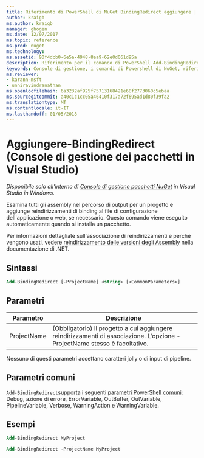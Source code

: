 ```yaml
---
title: Riferimento di PowerShell di NuGet BindingRedirect aggiungere | Documenti Microsoft
author: kraigb
ms.author: kraigb
manager: ghogen
ms.date: 12/07/2017
ms.topic: reference
ms.prod: nuget
ms.technology: 
ms.assetid: 90f4dcb0-6e5a-4948-8ea9-62e0d061d95a
description: Riferimento per il comando di PowerShell Add-BindingRedirect nella Console di gestione pacchetti NuGet in Visual Studio.
keywords: Console di gestione, i comandi di Powershell di NuGet, riferimento di Powershell di NuGet, Aggiungi BindingRedirect del pacchetto NuGet
ms.reviewer:
- karann-msft
- unniravindranathan
ms.openlocfilehash: 6a3232af925f75713168421e68f2773060c5ebaa
ms.sourcegitcommit: a40c1c1cc05a46410f317a72f695ad1d80f39fa2
ms.translationtype: MT
ms.contentlocale: it-IT
ms.lasthandoff: 01/05/2018
---
```

# <a name="add-bindingredirect-package-manager-console-in-visual-studio"></a>Aggiungere-BindingRedirect (Console di gestione dei pacchetti in Visual Studio)

*Disponibile solo all'interno di [Console di gestione pacchetti NuGet](Package-Manager-Console.md) in Visual Studio in Windows.*

Esamina tutti gli assembly nel percorso di output per un progetto e aggiunge reindirizzamenti di binding al file di configurazione dell'applicazione o web, se necessario. Questo comando viene eseguito automaticamente quando si installa un pacchetto.

Per informazioni dettagliate sull'associazione di reindirizzamenti e perché vengono usati, vedere [reindirizzamento delle versioni degli Assembly](/dotnet/framework/configure-apps/redirect-assembly-versions) nella documentazione di .NET.

## <a name="syntax"></a>Sintassi

```ps
Add-BindingRedirect [-ProjectName] <string> [<CommonParameters>]
```

## <a name="parameters"></a>Parametri

| Parametro | Descrizione |
| --- | --- |
| ProjectName | (Obbligatorio) Il progetto a cui aggiungere reindirizzamenti di associazione. L'opzione - ProjectName stesso è facoltativo. |

Nessuno di questi parametri accettano caratteri jolly o di input di pipeline.

## <a name="common-parameters"></a>Parametri comuni

`Add-BindingRedirect`supporta i seguenti [parametri PowerShell comuni](http://go.microsoft.com/fwlink/?LinkID=113216): Debug, azione di errore, ErrorVariable, OutBuffer, OutVariable, PipelineVariable, Verbose, WarningAction e WarningVariable.

## <a name="examples"></a>Esempi

```ps
Add-BindingRedirect MyProject

Add-BindingRedirect -ProjectName MyProject
```